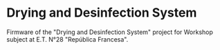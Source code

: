 # Drying and Desinfection System
Firmware of the "Drying and Desinfection System" project for Workshop subject at E.T. N°28 "República Francesa".
